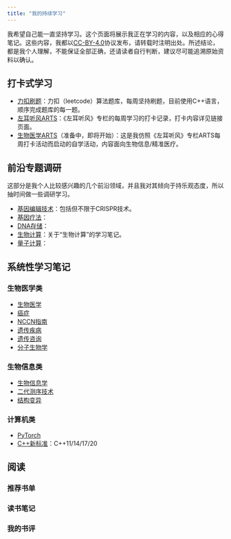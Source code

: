 ```yaml
---
title: "我的持续学习"
---
```


我希望自己能一直坚持学习。这个页面将展示我正在学习的内容，以及相应的心得笔记。这些内容，我都以[CC-BY-4.0](https://creativecommons.org/licenses/by/4.0/deed.zh)协议发布，请转载时注明出处。所述结论，都是我个人理解，不能保证全部正确，还请读者自行判断，建议尽可能追溯原始资料以确认。

## 打卡式学习

* [力扣刷题](https://github.com/yanlinlin82/leetcode)：力扣（leetcode）算法题库，每周坚持刷题，目前使用C++语言，顺序完成题库的每一题。
* [左耳听风ARTS](https://yanlinlin82.github.io/ARTS-Weekly)：《左耳听风》专栏的每周学习的打卡记录，打卡内容详见链接页面。
* [生物医学ARTS](https://github.com/yanlinlin82/ARTS-Weekly-BioMed)（准备中，即将开始）：这是我仿照《左耳听风》专栏ARTS每周打卡活动而启动的自学活动，内容面向生物信息/精准医疗。

## 前沿专题调研

这部分是我个人比较感兴趣的几个前沿领域，并且我对其倾向于持乐观态度，所以抽时间做一些调研学习。

* [基因编辑技术](https://github.com/yanlinlin82/genome-editing)：包括但不限于CRISPR技术。
* [基因疗法](https://github.com/yanlinlin82/gene-therapy)：
* [DNA存储](https://github.com/yanlinlin82/dna-storage)：
* [生物计算](https://github.com/yanlinlin82/bio-computing)：关于“生物计算”的学习笔记。
* [量子计算](https://github.com/yanlinlin82/quantum-computing)：

## 系统性学习笔记

### 生物医学类

* [生物医学](https://github.com/yanlinlin82/learning-biomed)
* [癌症](https://github.com/yanlinlin82/learning-cancer)
* [NCCN指南](https://github.com/yanlinlin82/learning-nccn)
* [遗传疾病](https://github.com/yanlinlin82/learning-genetic-disorders)
* [遗传咨询](https://github.com/yanlinlin82/learning-genetic-counselling)
* [分子生物学](https://github.com/yanlinlin82/learning-molecular-biology)

### 生物信息类

* [生物信息学](https://github.com/yanlinlin82/learning-bioinformatics)
* [二代测序技术](https://github.com/yanlinlin82/learning-next-generation-sequencing)
* [结构变异](https://github.com/yanlinlin82/learning-genomic-structrual-variation)

### 计算机类

* [PyTorch](https://github.com/yanlinlin82/learning-pytorch)
* [C++新标准](https://github.com/yanlinlin82/learning-cplusplus)：C++11/14/17/20

## 阅读

### 推荐书单

### 读书笔记

### 我的书评
